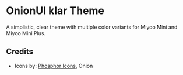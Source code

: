 # OnionUI klar Theme

A simplistic, clear theme with multiple color variants for Miyoo Mini and Miyoo Mini Plus.

## Credits

- Icons by: [Phosphor Icons](https://phosphoricons.com/), Onion
